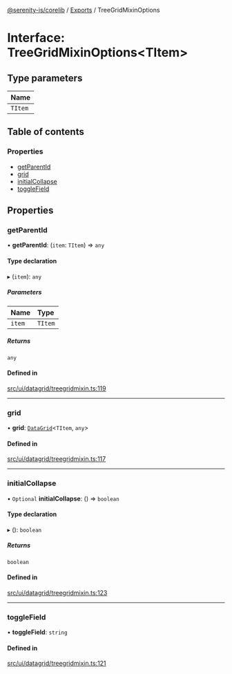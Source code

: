 [@serenity-is/corelib](../README.md) / [Exports](../modules.md) / TreeGridMixinOptions

# Interface: TreeGridMixinOptions<TItem\>

## Type parameters

| Name |
| :------ |
| `TItem` |

## Table of contents

### Properties

- [getParentId](TreeGridMixinOptions.md#getparentid)
- [grid](TreeGridMixinOptions.md#grid)
- [initialCollapse](TreeGridMixinOptions.md#initialcollapse)
- [toggleField](TreeGridMixinOptions.md#togglefield)

## Properties

### getParentId

• **getParentId**: (`item`: `TItem`) => `any`

#### Type declaration

▸ (`item`): `any`

##### Parameters

| Name | Type |
| :------ | :------ |
| `item` | `TItem` |

##### Returns

`any`

#### Defined in

[src/ui/datagrid/treegridmixin.ts:119](https://github.com/serenity-is/serenity/blob/master/packages/corelib/src/ui/datagrid/treegridmixin.ts#L119)

___

### grid

• **grid**: [`DataGrid`](../classes/DataGrid.md)<`TItem`, `any`\>

#### Defined in

[src/ui/datagrid/treegridmixin.ts:117](https://github.com/serenity-is/serenity/blob/master/packages/corelib/src/ui/datagrid/treegridmixin.ts#L117)

___

### initialCollapse

• `Optional` **initialCollapse**: () => `boolean`

#### Type declaration

▸ (): `boolean`

##### Returns

`boolean`

#### Defined in

[src/ui/datagrid/treegridmixin.ts:123](https://github.com/serenity-is/serenity/blob/master/packages/corelib/src/ui/datagrid/treegridmixin.ts#L123)

___

### toggleField

• **toggleField**: `string`

#### Defined in

[src/ui/datagrid/treegridmixin.ts:121](https://github.com/serenity-is/serenity/blob/master/packages/corelib/src/ui/datagrid/treegridmixin.ts#L121)

